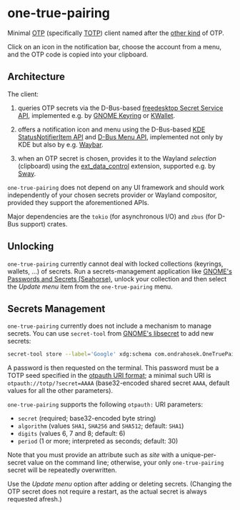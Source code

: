# one-true-pairing

Minimal [OTP](https://en.wikipedia.org/wiki/One-time_password) (specifically
[TOTP](https://datatracker.ietf.org/doc/html/rfc6238)) client named after the
[other kind](https://en.wikipedia.org/wiki/Shipping_%28fandom%29#Notation_and_terminology) of OTP.

Click on an icon in the notification bar, choose the account from a menu, and the OTP code is copied
into your clipboard.

## Architecture

The client:

1. queries OTP secrets via the D-Bus-based
   [freedesktop Secret Service API](https://specifications.freedesktop.org/secret-service-spec/latest/),
   implemented e.g. by [GNOME Keyring](https://gitlab.gnome.org/GNOME/gnome-keyring) or
   [KWallet](https://invent.kde.org/frameworks/kwallet).

2. offers a notification icon and menu using the D-Bus-based
   [KDE StatusNotifierItem API](https://invent.kde.org/frameworks/kstatusnotifieritem/-/blob/master/src/org.kde.StatusNotifierItem.xml)
   and
   [D-Bus Menu API](https://git.launchpad.net/ubuntu/+source/libdbusmenu/tree/libdbusmenu-glib/dbus-menu.xml),
   implemented not only by KDE but also by e.g. [Waybar](https://github.com/Alexays/Waybar).

3. when an OTP secret is chosen, provides it to the Wayland _selection_ (clipboard) using the
   [ext_data_control](https://gitlab.freedesktop.org/wayland/wayland-protocols/-/tree/main/staging/ext-data-control)
   extension, supported e.g. by [Sway](https://github.com/swaywm/sway).

`one-true-pairing` does not depend on any UI framework and should work independently of your chosen
secrets provider or Wayland compositor, provided they support the aforementioned APIs.

Major dependencies are the `tokio` (for asynchronous I/O) and `zbus` (for D-Bus support) crates.

## Unlocking

`one-true-pairing` currently cannot deal with locked collections (keyrings, wallets, ...) of
secrets. Run a secrets-management application like
[GNOME's Passwords and Secrets (Seahorse)](https://gitlab.gnome.org/GNOME/seahorse), unlock your
collection and then select the _Update menu_ item from the `one-true-pairing` menu.

## Secrets Management

`one-true-pairing` currently does not include a mechanism to manage secrets. You can use
`secret-tool` from [GNOME's libsecret](https://gitlab.gnome.org/GNOME/libsecret) to add new secrets:

```bash
secret-tool store --label='Google' xdg:schema com.ondrahosek.OneTruePairing site google.com
```

A password is then requested on the terminal. This password must be a TOTP seed specified in the
[otpauth URI format](https://github.com/google/google-authenticator/wiki/Key-Uri-Format); a minimal
such URI is `otpauth://totp/?secret=AAAA` (base32-encoded shared secret `AAAA`, default values for
all the other parameters).

`one-true-pairing` supports the following `otpauth:` URI parameters:

* `secret` (required; base32-encoded byte string)
* `algorithm` (values `SHA1`, `SHA256` and `SHA512`; default: `SHA1`)
* `digits` (values 6, 7 and 8; default: 6)
* `period` (1 or more; interpreted as seconds; default: 30)

Note that you must provide an attribute such as _site_ with a unique-per-secret value on the command
line; otherwise, your only `one-true-pairing` secret will be repeatedly overwritten.

Use the _Update menu_ option after adding or deleting secrets. (Changing the OTP secret does not
require a restart, as the actual secret is always requested afresh.)
